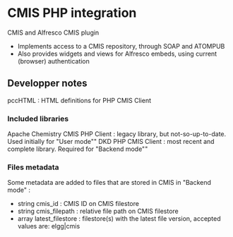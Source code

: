 # CMIS PHP integration

CMIS and Alfresco CMIS plugin
 * Implements access to a CMIS repository, through SOAP and ATOMPUB
 * Also provides widgets and views for Alfresco embeds, using current (browser) authentication



## Developper notes
pccHTML : HTML definitions for PHP CMIS Client

### Included libraries
Apache Chemistry CMIS PHP Client : legacy library, but not-so-up-to-date. Used initially for "User mode""
DKD PHP CMIS Client : most recent and complete library. Required for "Backend mode""

### Files metadata
Some metadata are added to files that are stored in CMIS in "Backend mode" :
 * string cmis_id : CMIS ID on CMIS filestore
 * string cmis_filepath : relative file path on CMIS filestore
 * array latest_filestore : filestore(s) with the latest file version, accepted values are: elgg|cmis
